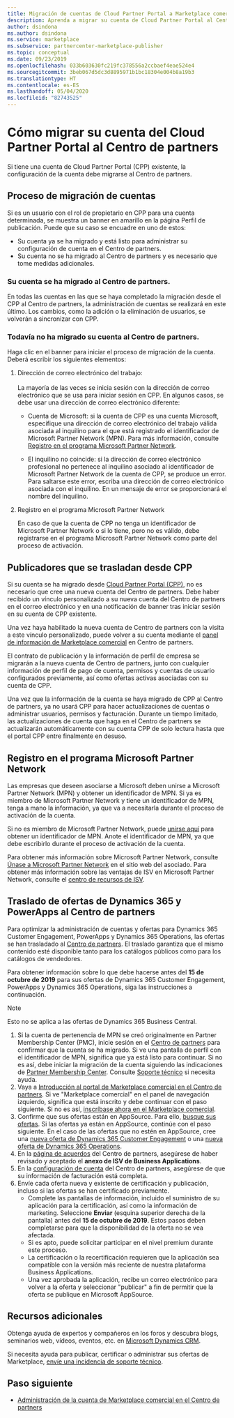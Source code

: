 ```yaml
---
title: Migración de cuentas de Cloud Partner Portal a Marketplace comercial de Microsoft
description: Aprenda a migrar su cuenta de Cloud Partner Portal al Centro de partners en Marketplace comercial de Microsoft para Azure.
author: dsindona
ms.author: dsindona
ms.service: marketplace
ms.subservice: partnercenter-marketplace-publisher
ms.topic: conceptual
ms.date: 09/23/2019
ms.openlocfilehash: 033b603630fc219fc378556a2ccbaef4eae524e4
ms.sourcegitcommit: 3beb067d5dc3d8895971b1bc18304e004b8a19b3
ms.translationtype: HT
ms.contentlocale: es-ES
ms.lasthandoff: 05/04/2020
ms.locfileid: "82743525"
---
```

# <a name="how-to-migrate-your-account-from-cloud-partner-portal-to-partner-center"></a>Cómo migrar su cuenta del Cloud Partner Portal al Centro de partners

Si tiene una cuenta de Cloud Partner Portal (CPP) existente, la configuración de la cuenta debe migrarse al Centro de partners.

## <a name="account-migration-process"></a>Proceso de migración de cuentas

Si es un usuario con el rol de propietario en CPP para una cuenta determinada, se muestra un banner en amarillo en la página Perfil de publicación. Puede que su caso se encuadre en uno de estos:

- Su cuenta ya se ha migrado y está listo para administrar su configuración de cuenta en el Centro de partners.
- Su cuenta no se ha migrado al Centro de partners y es necesario que tome medidas adicionales.

### <a name="your-account-has-been-migrated-to-partner-center"></a>Su cuenta se ha migrado al Centro de partners.

En todas las cuentas en las que se haya completado la migración desde el CPP al Centro de partners, la administración de cuentas se realizará en este último. Los cambios, como la adición o la eliminación de usuarios, se volverán a sincronizar con CPP.

### <a name="you-have-not-yet-migrated-your-account-to-partner-center"></a>Todavía no ha migrado su cuenta al Centro de partners.

Haga clic en el banner para iniciar el proceso de migración de la cuenta. Deberá escribir los siguientes elementos:

1. Dirección de correo electrónico del trabajo: <br> <br> La mayoría de las veces se inicia sesión con la dirección de correo electrónico que se usa para iniciar sesión en CPP. En algunos casos, se debe usar una dirección de correo electrónico diferente:

    * Cuenta de Microsoft: si la cuenta de CPP es una cuenta Microsoft, especifique una dirección de correo electrónico del trabajo válida asociada al inquilino para el que está registrado el identificador de Microsoft Partner Network (MPN). Para más información, consulte [Registro en el programa Microsoft Partner Network](#sign-up-for-microsoft-partner-network-program).

    * El inquilino no coincide: si la dirección de correo electrónico profesional no pertenece al inquilino asociado al identificador de Microsoft Partner Network de la cuenta de CPP, se produce un error. Para saltarse este error, escriba una dirección de correo electrónico asociada con el inquilino. En un mensaje de error se proporcionará el nombre del inquilino.

2. Registro en el programa Microsoft Partner Network

    En caso de que la cuenta de CPP no tenga un identificador de Microsoft Partner Network o si lo tiene, pero no es válido, debe registrarse en el programa Microsoft Partner Network como parte del proceso de activación.

## <a name="publishers-moving-from-cpp"></a>Publicadores que se trasladan desde CPP

Si su cuenta se ha migrado desde [Cloud Partner Portal (CPP)](https://cloudpartner.azure.com), no es necesario que cree una nueva cuenta del Centro de partners. Debe haber recibido un vínculo personalizado a su nueva cuenta del Centro de partners en el correo electrónico y en una notificación de banner tras iniciar sesión en su cuenta de CPP existente.

Una vez haya habilitado la nueva cuenta de Centro de partners con la visita a este vínculo personalizado, puede volver a su cuenta mediante el [panel de información de Marketplace comercial](https://partner.microsoft.com/dashboard/commercial-marketplace/overview) en Centro de partners.

El contrato de publicación y la información de perfil de empresa se migrarán a la nueva cuenta de Centro de partners, junto con cualquier información de perfil de pago de cuenta, permisos y cuentas de usuario configurados previamente, así como ofertas activas asociadas con su cuenta de CPP.

Una vez que la información de la cuenta se haya migrado de CPP al Centro de partners, ya no usará CPP para hacer actualizaciones de cuentas o administrar usuarios, permisos y facturación. Durante un tiempo limitado, las actualizaciones de cuenta que haga en el Centro de partners se actualizarán automáticamente con su cuenta CPP de solo lectura hasta que el portal CPP entre finalmente en desuso.

## <a name="sign-up-for-microsoft-partner-network-program"></a>Registro en el programa Microsoft Partner Network

Las empresas que deseen asociarse a Microsoft deben unirse a Microsoft Partner Network (MPN) y obtener un identificador de MPN. Si ya es miembro de Microsoft Partner Network y tiene un identificador de MPN, tenga a mano la información, ya que va a necesitarla durante el proceso de activación de la cuenta.  

Si no es miembro de Microsoft Partner Network, puede [unirse aquí](https://signup.microsoft.com/signup?sku=StoreForBusinessIW&origin=partnerdashboard&culture=en-us&ru=https://partner.microsoft.com/dashboard/account/v3/xpu/onboard?ru=/dashboard/account/v3/enrollment/companyprofile/basicpartnernetwork/new) para obtener un identificador de MPN. Anote el identificador de MPN, ya que debe escribirlo durante el proceso de activación de la cuenta.

Para obtener más información sobre Microsoft Partner Network, consulte [Únase a Microsoft Partner Network](https://partner.microsoft.com/en-US/membership) en el sitio web del asociado. Para obtener más información sobre las ventajas de ISV en Microsoft Partner Network, consulte el [centro de recursos de ISV](https://partner.microsoft.com/isv-resource-hub).  

## <a name="move-dynamics-365-and-powerapps-offers-to-partner-center"></a>Traslado de ofertas de Dynamics 365 y PowerApps al Centro de partners

Para optimizar la administración de cuentas y ofertas para Dynamics 365 Customer Engagement, PowerApps y Dynamics 365 Operations, las ofertas se han trasladado al [Centro de partners](https://partner.microsoft.com/). El traslado garantiza que el mismo contenido esté disponible tanto para los catálogos públicos como para los catálogos de vendedores.

Para obtener información sobre lo que debe hacerse antes del **15 de octubre de 2019** para sus ofertas de Dynamics 365 Customer Engagement, PowerApps y Dynamics 365 Operations, siga las instrucciones a continuación.

> [!NOTE]
> Esto no se aplica a las ofertas de Dynamics 365 Business Central.  

1. Si la cuenta de pertenencia de MPN se creó originalmente en Partner Membership Center (PMC), inicie sesión en el [Centro de partners](https://partner.microsoft.com/pcv/accountsettings/connectedpartnerprofile) para confirmar que la cuenta se ha migrado. Si ve una pantalla de perfil con el identificador de MPN, significa que ya está listo para continuar. Si no es así, debe iniciar la migración de la cuenta siguiendo las indicaciones de [Partner Membership Center](https://partners.microsoft.com/partnerprogram/Welcome.aspx). Consulte [Soporte técnico](https://partner.microsoft.com/support?issueid=100-0077) si necesita ayuda.
2. Vaya a [Introducción al portal de Marketplace comercial en el Centro de partners](https://partner.microsoft.com/dashboard/commercial-marketplace/overview). Si ve "Marketplace comercial" en el panel de navegación izquierdo, significa que está inscrito y debe continuar con el paso siguiente. Si no es así, [inscríbase ahora en el Marketplace comercial](https://partner.microsoft.com/dashboard/account/v3/enrollment/introduction/partnership).
3. Confirme que sus ofertas están en AppSource. Para ello, [busque sus ofertas](https://appsource.microsoft.com/). Si las ofertas ya están en AppSource, continúe con el paso siguiente. En el caso de las ofertas que no estén en AppSource, cree una [nueva oferta de Dynamics 365 Customer Engagement](create-new-customer-engagement-offer.md) o una [nueva oferta de Dynamics 365 Operations](create-new-operations-offer.md).
4. En la [página de acuerdos](https://partner.microsoft.com/dashboard/account/agreements) del Centro de partners, asegúrese de haber revisado y aceptado el **anexo de ISV de Business Applications**.
5. En la [configuración de cuenta](https://partner.microsoft.com/dashboard/account/v3/accountsettings/billingprofile) del Centro de partners, asegúrese de que su información de facturación está completa.
6. Envíe cada oferta nueva y existente de certificación y publicación, incluso si las ofertas se han certificado previamente.
    * Complete las pantallas de información, incluido el suministro de su aplicación para la certificación, así como la información de marketing. Seleccione **Enviar** (esquina superior derecha de la pantalla) antes del **15 de octubre de 2019**. Estos pasos deben completarse para que la disponibilidad de la oferta no se vea afectada.
    * Si es apto, puede solicitar participar en el nivel premium durante este proceso.
    * La certificación o la recertificación requieren que la aplicación sea compatible con la versión más reciente de nuestra plataforma Business Applications.
    * Una vez aprobada la aplicación, recibe un correo electrónico para volver a la oferta y seleccionar "publicar" a fin de permitir que la oferta se publique en Microsoft AppSource.

## <a name="additional-resources"></a>Recursos adicionales

Obtenga ayuda de expertos y compañeros en los foros y descubra blogs, seminarios web, vídeos, eventos, etc. en [Microsoft Dynamics CRM](https://community.dynamics.com/crm?wa=wsignin1.0).

Si necesita ayuda para publicar, certificar o administrar sus ofertas de Marketplace, [envíe una incidencia de soporte técnico](https://partner.microsoft.com/support/v2/?stage=1).

## <a name="next-step"></a>Paso siguiente

- [Administración de la cuenta de Marketplace comercial en el Centro de partners](./manage-account.md)
